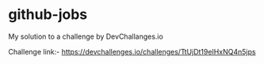 # github-jobs

My solution to a challenge by DevChallanges.io

Challenge link:- https://devchallenges.io/challenges/TtUjDt19eIHxNQ4n5jps

